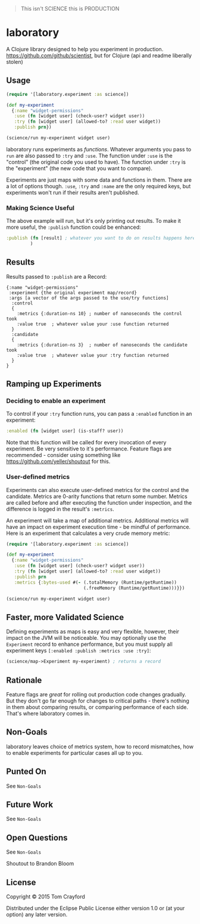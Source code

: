> This isn't SCIENCE this is PRODUCTION

# laboratory

A Clojure library designed to help you experiment in production.
https://github.com/github/scientist, but for Clojure (api and readme liberally stolen)

## Usage

```clojure
(require '[laboratory.experiment :as science])

(def my-experiment
  {:name "widget-permissions"
   :use (fn [widget user] (check-user? widget user))
   :try (fn [widget user] (allowed-to? :read user widget))
   :publish prn})

(science/run my-experiment widget user)
```

laboratory runs experiments as *functions*.
Whatever arguments you pass to `run` are also passed to `:try` and `:use`.
The function under `:use` is the "control" (the original code you used to have).
The function under `:try` is the "experiment" (the new code that you want to compare).

Experiments are just maps with some data and functions in them.
There are a lot of options though. `:use`, `:try` and `:name` are the only required keys,
but experiments won't run if their results aren't published.

### Making Science Useful

The above example will run, but it's only printing out results.
To make it more useful, the `:publish` function could be enhanced:

```clojure
:publish (fn [result] ; whatever you want to do on results happens here
         )
```

## Results

Results passed to `:publish` are a Record:

```
{:name "widget-permissions"
 :experiment {the original experiment map/record}
 :args [a vector of the args passed to the use/try functions]
  :control
  {
    :metrics {:duration-ns 10} ; number of nanoseconds the control took
    :value true  ; whatever value your :use function returned
  }
  :candidate
  {
    :metrics {:duration-ns 3}  ; number of nanoseconds the candidate took
    :value true  ; whatever value your :try function returned
  }
}
```

## Ramping up Experiments

### Deciding to enable an experiment

To control if your `:try` function runs, you can pass a `:enabled` function in an experiment:

```clojure
:enabled (fn [widget user] (is-staff? user))
```

Note that this function will be called for every invocation of every experiment.
Be very sensitive to it's performance.
Feature flags are recommended - consider using something like https://github.com/yeller/shoutout for this.

### User-defined metrics

Experiments can also execute user-defined metrics for the control and the candidate.
Metrics are 0-arity functions that return some number.  Metrics are called before
and after executing the function under inspection, and the difference is logged
in the result's `:metrics`.

An experiment will take a map of additional metrics.  Additional metrics will
have an impact on experiment execution time - be mindful of performance.
Here is an experiment that calculates a very crude memory metric:

```clojure
(require '[laboratory.experiment :as science])

(def my-experiment
  {:name "widget-permissions"
   :use (fn [widget user] (check-user? widget user))
   :try (fn [widget user] (allowed-to? :read user widget))
   :publish prn
   :metrics {:bytes-used #(- (.totalMemory (Runtime/getRuntime))
                             (.freeMemory (Runtime/getRuntime)))}})

(science/run my-experiment widget user)
```

## Faster, more Validated Science

Defining experiments as maps is easy and very flexible, however, their impact on the JVM will be noticeable.
You may optionally use the `Experiment` record to enhance performance, but you
must supply all experiment keys `[:enabled :publish :metrics :use :try]`:

```clojure
(science/map->Experiment my-experiment) ; returns a record
```

## Rationale

Feature flags are *great* for rolling out production code changes gradually.
But they don't go far enough for changes to critical paths - there's nothing in them about comparing results, or comparing performance of each side.
That's where laboratory comes in.

## Non-Goals

laboratory leaves choice of metrics system, how to record mismatches, how to enable experiments for particular cases all up to you.

## Punted On

See `Non-Goals`

## Future Work

See `Non-Goals`

## Open Questions

See `Non-Goals`

Shoutout to Brandon Bloom

## License

Copyright © 2015 Tom Crayford

Distributed under the Eclipse Public License either version 1.0 or (at
your option) any later version.
